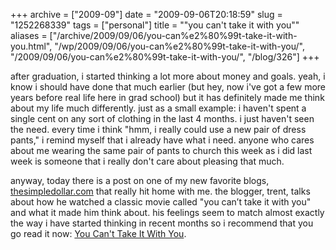 +++
archive = ["2009-09"]
date = "2009-09-06T20:18:59"
slug = "1252268339"
tags = ["personal"]
title = "\"you can't take it with you\""
aliases = ["/archive/2009/09/06/you-can%e2%80%99t-take-it-with-you.html", "/wp/2009/09/06/you-can%e2%80%99t-take-it-with-you/", "/2009/09/06/you-can%e2%80%99t-take-it-with-you/", "/blog/326"]
+++

after graduation, i started thinking a lot more about money and goals.
yeah, i know i should have done that much earlier (but hey, now i've got
a few more years before real life here in grad school) but it has
definitely made me think about my life much differently. just as a small
example: i haven't spent a single cent on any sort of clothing in the last
4 months. i just haven't seen the need. every time i think "hmm, i really
could use a new pair of dress pants," i remind myself that i already have
what i need. anyone who cares about me wearing the same pair of pants to
church this week as i did last week is someone that i really don't care
about pleasing that much.

anyway, today there is a post on one of my new favorite blogs,
[thesimpledollar.com][1] that really hit home with me. the blogger, trent,
talks about how he watched a classic movie called "you can’t take it with
you" and what it made him think about. his feelings seem to match almost
exactly the way i have started thinking in recent months so i recommend
that you go read it now: [You Can't Take It With You][2].

[1]: http://www.thesimpledollar.com/
[2]: http://www.thesimpledollar.com/2009/09/06/you-cant-take-it-with-you/

